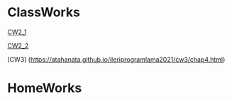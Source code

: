 # ClassWorks

[CW2_1](https://atahanata.github.io/ileriprogramlama2021/cw2/Counting)

[CW2_2](https://atahanata.github.io/ileriprogramlama2021/cw2/Counting2)

[CW3] (https://atahanata.github.io/ileriprogramlama2021/cw3/chap4.html)

# HomeWorks

